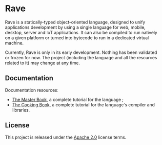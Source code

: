 # Rave

Rave is a statically-typed object-oriented language, designed to unify applications development by using a single language for web, mobile, desktop, server and IoT applications. It can also be compiled to run natively on a given platform or turned into bytecode to run in a dedicated virtual machine.

Currently, Rave is only in its early development. Nothing has been validated or frozen for now. The project (including the language and all the resources related to it) may change at any time.

## Documentation

Documentation resources:

* [The Master Book](docs/master.md), a complete tutorial for the language ;
* [The Cooking Book](docs/cooking.md), a complete tutorial for the language's compiler and libraries.

## License

This project is released under the [Apache 2.0](LICENSE.md) license terms.
